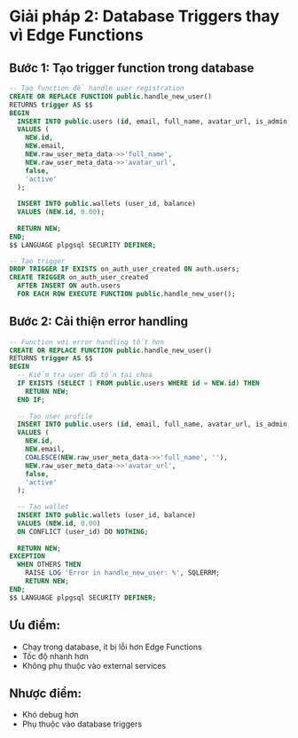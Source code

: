 # Giải pháp 2: Database Triggers thay vì Edge Functions

## Bước 1: Tạo trigger function trong database

```sql
-- Tạo function để handle user registration
CREATE OR REPLACE FUNCTION public.handle_new_user()
RETURNS trigger AS $$
BEGIN
  INSERT INTO public.users (id, email, full_name, avatar_url, is_admin, status)
  VALUES (
    NEW.id,
    NEW.email,
    NEW.raw_user_meta_data->>'full_name',
    NEW.raw_user_meta_data->>'avatar_url',
    false,
    'active'
  );
  
  INSERT INTO public.wallets (user_id, balance)
  VALUES (NEW.id, 0.00);
  
  RETURN NEW;
END;
$$ LANGUAGE plpgsql SECURITY DEFINER;

-- Tạo trigger
DROP TRIGGER IF EXISTS on_auth_user_created ON auth.users;
CREATE TRIGGER on_auth_user_created
  AFTER INSERT ON auth.users
  FOR EACH ROW EXECUTE FUNCTION public.handle_new_user();
```

## Bước 2: Cải thiện error handling

```sql
-- Function với error handling tốt hơn
CREATE OR REPLACE FUNCTION public.handle_new_user()
RETURNS trigger AS $$
BEGIN
  -- Kiểm tra user đã tồn tại chưa
  IF EXISTS (SELECT 1 FROM public.users WHERE id = NEW.id) THEN
    RETURN NEW;
  END IF;
  
  -- Tạo user profile
  INSERT INTO public.users (id, email, full_name, avatar_url, is_admin, status)
  VALUES (
    NEW.id,
    NEW.email,
    COALESCE(NEW.raw_user_meta_data->>'full_name', ''),
    NEW.raw_user_meta_data->>'avatar_url',
    false,
    'active'
  );
  
  -- Tạo wallet
  INSERT INTO public.wallets (user_id, balance)
  VALUES (NEW.id, 0.00)
  ON CONFLICT (user_id) DO NOTHING;
  
  RETURN NEW;
EXCEPTION
  WHEN OTHERS THEN
    RAISE LOG 'Error in handle_new_user: %', SQLERRM;
    RETURN NEW;
END;
$$ LANGUAGE plpgsql SECURITY DEFINER;
```

## Ưu điểm:
- Chạy trong database, ít bị lỗi hơn Edge Functions
- Tốc độ nhanh hơn
- Không phụ thuộc vào external services

## Nhược điểm:
- Khó debug hơn
- Phụ thuộc vào database triggers
